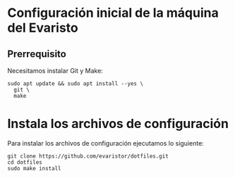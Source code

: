 # Configuración inicial de la máquina del Evaristo

## Prerrequisito

Necesitamos instalar Git y Make:

```
sudo apt update && sudo apt install --yes \
  git \
  make
```

# Instala los archivos de configuración

Para instalar los archivos de configuración ejecutamos lo siguiente:

```
git clone https://github.com/evaristor/dotfiles.git
cd dotfiles
sudo make install
```
